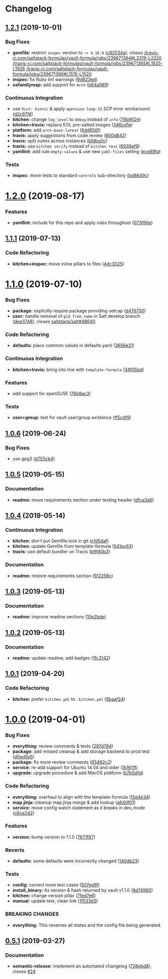 # Changelog

## [1.2.1](https://github.com/saltstack-formulas/vault-formula/compare/v1.2.0...v1.2.1) (2019-10-01)


### Bug Fixes

* **gemfile:** restrict `inspec` version to `~> 4.16.0` ([c82034a](https://github.com/saltstack-formulas/vault-formula/commit/c82034a)), closes [/travis-ci.com/saltstack-formulas/vault-formula/jobs/239671364#L2219-L2220](https://github.com//travis-ci.com/saltstack-formulas/vault-formula/jobs/239671364/issues/L2219-L2220) [/travis-ci.com/saltstack-formulas/vault-formula/jobs/239671365#L1925-L1926](https://github.com//travis-ci.com/saltstack-formulas/vault-formula/jobs/239671365/issues/L1925-L1926) [/travis-ci.com/saltstack-formulas/vault-formula/jobs/239671366#L1515-L1520](https://github.com//travis-ci.com/saltstack-formulas/vault-formula/jobs/239671366/issues/L1515-L1520)
* **inspec:** fix Ruby lint warnings ([9d823ed](https://github.com/saltstack-formulas/vault-formula/commit/9d823ed))
* **osfamilymap:** add support for `Arch` ([b64a589](https://github.com/saltstack-formulas/vault-formula/commit/b64a589))


### Continuous Integration

* use `dist: bionic` & apply `opensuse-leap-15` SCP error workaround ([d2c97f4](https://github.com/saltstack-formulas/vault-formula/commit/d2c97f4))
* **kitchen:** change `log_level` to `debug` instead of `info` ([79b902e](https://github.com/saltstack-formulas/vault-formula/commit/79b902e))
* **kitchen+travis:** replace EOL pre-salted images ([346cd1e](https://github.com/saltstack-formulas/vault-formula/commit/346cd1e))
* **platform:** add `arch-base-latest` ([6dd656f](https://github.com/saltstack-formulas/vault-formula/commit/6dd656f))
* **travis:** apply suggestions from code review ([800d842](https://github.com/saltstack-formulas/vault-formula/commit/800d842))
* **travis:** split suites across instances ([bfdba0c](https://github.com/saltstack-formulas/vault-formula/commit/bfdba0c))
* **travis:** use `kitchen verify` instead of `kitchen test` ([6939af9](https://github.com/saltstack-formulas/vault-formula/commit/6939af9))
* **yamllint:** add rule `empty-values` & use new `yaml-files` setting ([ece89fa](https://github.com/saltstack-formulas/vault-formula/commit/ece89fa))


### Tests

* **inspec:** move tests to standard `controls` sub-directory ([bd8649c](https://github.com/saltstack-formulas/vault-formula/commit/bd8649c))

# [1.2.0](https://github.com/saltstack-formulas/vault-formula/compare/v1.1.1...v1.2.0) (2019-08-17)


### Features

* **yamllint:** include for this repo and apply rules throughout ([073f66e](https://github.com/saltstack-formulas/vault-formula/commit/073f66e))

## [1.1.1](https://github.com/saltstack-formulas/vault-formula/compare/v1.1.0...v1.1.1) (2019-07-13)


### Code Refactoring

* **kitchen+inspec:** move inline pillars to files ([4dc3025](https://github.com/saltstack-formulas/vault-formula/commit/4dc3025))

# [1.1.0](https://github.com/saltstack-formulas/vault-formula/compare/v1.0.6...v1.1.0) (2019-07-10)


### Bug Fixes

* **package:** explicitly require package providing setcap ([d476700](https://github.com/saltstack-formulas/vault-formula/commit/d476700))
* **user:** handle removal of `gid_from_name` in Salt develop branch ([dee3748](https://github.com/saltstack-formulas/vault-formula/commit/dee3748)), closes [saltstack/salt#48640](https://github.com/saltstack/salt/issues/48640)


### Code Refactoring

* **defaults:** place common values in defaults.yaml ([3656e31](https://github.com/saltstack-formulas/vault-formula/commit/3656e31))


### Continuous Integration

* **kitchen+travis:** bring into line with `template-formula` ([34f05bd](https://github.com/saltstack-formulas/vault-formula/commit/34f05bd))


### Features

* add support for openSUSE ([76b8ac3](https://github.com/saltstack-formulas/vault-formula/commit/76b8ac3))


### Tests

* **user+group:** test for vault user/group existence ([ff5cdf9](https://github.com/saltstack-formulas/vault-formula/commit/ff5cdf9))

## [1.0.6](https://github.com/saltstack-formulas/vault-formula/compare/v1.0.5...v1.0.6) (2019-06-24)


### Bug Fixes

* use gpg2 ([d755cb4](https://github.com/saltstack-formulas/vault-formula/commit/d755cb4))

## [1.0.5](https://github.com/saltstack-formulas/vault-formula/compare/v1.0.4...v1.0.5) (2019-05-15)


### Documentation

* **readme:** move requirements section under testing header ([dfca3a6](https://github.com/saltstack-formulas/vault-formula/commit/dfca3a6))

## [1.0.4](https://github.com/saltstack-formulas/vault-formula/compare/v1.0.3...v1.0.4) (2019-05-14)


### Continuous Integration

* **kitchen:** don't put Gemfile.lock in git ([cfd5daf](https://github.com/saltstack-formulas/vault-formula/commit/cfd5daf))
* **kitchen:** update Gemfile from template-formula ([541ec63](https://github.com/saltstack-formulas/vault-formula/commit/541ec63))
* **travis:** use default bundler on Travis ([b9f40b3](https://github.com/saltstack-formulas/vault-formula/commit/b9f40b3))


### Documentation

* **readme:** restore requirements section ([5f2256c](https://github.com/saltstack-formulas/vault-formula/commit/5f2256c))

## [1.0.3](https://github.com/saltstack-formulas/vault-formula/compare/v1.0.2...v1.0.3) (2019-05-13)


### Documentation

* **readme:** improve readme sections ([10e2bde](https://github.com/saltstack-formulas/vault-formula/commit/10e2bde))

## [1.0.2](https://github.com/saltstack-formulas/vault-formula/compare/v1.0.1...v1.0.2) (2019-05-13)


### Documentation

* **readme:** update readme, add badges ([1fc3142](https://github.com/saltstack-formulas/vault-formula/commit/1fc3142))

## [1.0.1](https://github.com/saltstack-formulas/vault-formula/compare/v1.0.0...v1.0.1) (2019-04-20)


### Code Refactoring

* **kitchen:** prefer `kitchen.yml` to `.kitchen.yml` ([5baaf24](https://github.com/saltstack-formulas/vault-formula/commit/5baaf24))

# [1.0.0](https://github.com/saltstack-formulas/vault-formula/compare/v0.5.1...v1.0.0) (2019-04-01)


### Bug Fixes

* **everything:** review comments & tests ([297d784](https://github.com/saltstack-formulas/vault-formula/commit/297d784))
* **package:** add missed cleanup & add storage backend to prod test ([d0ed5e5](https://github.com/saltstack-formulas/vault-formula/commit/d0ed5e5))
* **package:** fix more review comments ([65482c2](https://github.com/saltstack-formulas/vault-formula/commit/65482c2))
* **service:** re-add support for Ubuntu 14.04 and older ([1b1611f](https://github.com/saltstack-formulas/vault-formula/commit/1b1611f))
* **upgrade:** upgrade procedure & add MacOS platform ([b7b0d1d](https://github.com/saltstack-formulas/vault-formula/commit/b7b0d1d))


### Code Refactoring

* **everything:** overhaul to align with the template-formula ([15d4e34](https://github.com/saltstack-formulas/vault-formula/commit/15d4e34))
* **map.jinja:** cleanup map.jinja merge & add lookup ([a640f01](https://github.com/saltstack-formulas/vault-formula/commit/a640f01))
* **service:** move config watch statement as it breaks in dev_mode ([c6ce242](https://github.com/saltstack-formulas/vault-formula/commit/c6ce242))


### Features

* **version:** bump version to 1.1.0 ([7671f87](https://github.com/saltstack-formulas/vault-formula/commit/7671f87))


### Reverts

* **defaults:** some defaults were incorrectly changed ([140db23](https://github.com/saltstack-formulas/vault-formula/commit/140db23))


### Tests

* **config:** correct more test cases ([507ee9f](https://github.com/saltstack-formulas/vault-formula/commit/507ee9f))
* **install_binary:** fix version & hash returned by vault v1.1.0 ([8d74960](https://github.com/saltstack-formulas/vault-formula/commit/8d74960))
* **kitchen:** change version pillar ([7fed7e6](https://github.com/saltstack-formulas/vault-formula/commit/7fed7e6))
* **manual:** update test, clean link ([1f533d3](https://github.com/saltstack-formulas/vault-formula/commit/1f533d3))


### BREAKING CHANGES

* **everything:** This renames all states and the config file being
generated.

## [0.5.1](https://github.com/saltstack-formulas/vault-formula/compare/v0.5.0...v0.5.1) (2019-03-27)


### Documentation

* **semantic-release:** implement an automated changelog ([728ebd8](https://github.com/saltstack-formulas/vault-formula/commit/728ebd8)), closes [#24](https://github.com/saltstack-formulas/vault-formula/issues/24)
